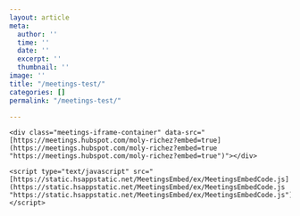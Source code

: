 ```yaml
---
layout: article
meta:
  author: ''
  time: ''
  date: ''
  excerpt: ''
  thumbnail: ''
image: ''
title: "/meetings-test/"
categories: []
permalink: "/meetings-test/"

---
```

<!-- Start of Meetings Embed Script -->

    <div class="meetings-iframe-container" data-src="[https://meetings.hubspot.com/moly-richez?embed=true](https://meetings.hubspot.com/moly-richez?embed=true "https://meetings.hubspot.com/moly-richez?embed=true")"></div>

    <script type="text/javascript" src="[https://static.hsappstatic.net/MeetingsEmbed/ex/MeetingsEmbedCode.js](https://static.hsappstatic.net/MeetingsEmbed/ex/MeetingsEmbedCode.js "https://static.hsappstatic.net/MeetingsEmbed/ex/MeetingsEmbedCode.js")"></script>

  <!-- End of Meetings Embed Script -->